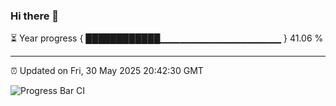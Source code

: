 ### Hi there 👋

⏳ Year progress { ████████████▁▁▁▁▁▁▁▁▁▁▁▁▁▁▁▁▁▁ } 41.06 %

---

⏰ Updated on Fri, 30 May 2025 20:42:30 GMT

![Progress Bar CI](https://github.com/IshwaranRudhara/GIT-ACTION/workflows/Progress%20Bar%20CI/badge.svg)
